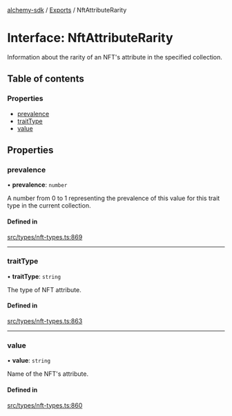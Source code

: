 [alchemy-sdk](../README.md) / [Exports](../modules.md) / NftAttributeRarity

# Interface: NftAttributeRarity

Information about the rarity of an NFT's attribute in the specified collection.

## Table of contents

### Properties

- [prevalence](NftAttributeRarity.md#prevalence)
- [traitType](NftAttributeRarity.md#traittype)
- [value](NftAttributeRarity.md#value)

## Properties

### prevalence

• **prevalence**: `number`

A number from 0 to 1 representing the prevalence of this value for this
trait type in the current collection.

#### Defined in

[src/types/nft-types.ts:869](https://github.com/alchemyplatform/alchemy-sdk-js/blob/1ee40cb2/src/types/nft-types.ts#L869)

___

### traitType

• **traitType**: `string`

The type of NFT attribute.

#### Defined in

[src/types/nft-types.ts:863](https://github.com/alchemyplatform/alchemy-sdk-js/blob/1ee40cb2/src/types/nft-types.ts#L863)

___

### value

• **value**: `string`

Name of the NFT's attribute.

#### Defined in

[src/types/nft-types.ts:860](https://github.com/alchemyplatform/alchemy-sdk-js/blob/1ee40cb2/src/types/nft-types.ts#L860)
